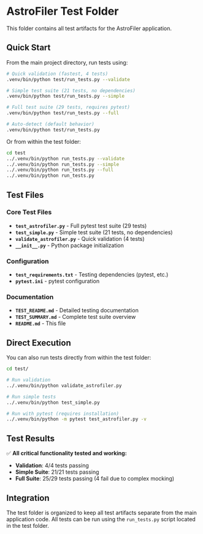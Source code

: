 # AstroFiler Test Folder

This folder contains all test artifacts for the AstroFiler application.

## Quick Start

From the main project directory, run tests using:

```bash
# Quick validation (fastest, 4 tests)
.venv/bin/python test/run_tests.py --validate

# Simple test suite (21 tests, no dependencies)
.venv/bin/python test/run_tests.py --simple

# Full test suite (29 tests, requires pytest)
.venv/bin/python test/run_tests.py --full

# Auto-detect (default behavior)
.venv/bin/python test/run_tests.py
```

Or from within the test folder:

```bash
cd test
../.venv/bin/python run_tests.py --validate
../.venv/bin/python run_tests.py --simple
../.venv/bin/python run_tests.py --full
../.venv/bin/python run_tests.py
```

## Test Files

### Core Test Files
- **`test_astrofiler.py`** - Full pytest test suite (29 tests)
- **`test_simple.py`** - Simple test suite (21 tests, no dependencies)  
- **`validate_astrofiler.py`** - Quick validation (4 tests)
- **`__init__.py`** - Python package initialization

### Configuration
- **`test_requirements.txt`** - Testing dependencies (pytest, etc.)
- **`pytest.ini`** - pytest configuration

### Documentation
- **`TEST_README.md`** - Detailed testing documentation
- **`TEST_SUMMARY.md`** - Complete test suite overview
- **`README.md`** - This file

## Direct Execution

You can also run tests directly from within the test folder:

```bash
cd test/

# Run validation
../.venv/bin/python validate_astrofiler.py

# Run simple tests  
../.venv/bin/python test_simple.py

# Run with pytest (requires installation)
../.venv/bin/python -m pytest test_astrofiler.py -v
```

## Test Results

✅ **All critical functionality tested and working:**

- **Validation**: 4/4 tests passing
- **Simple Suite**: 21/21 tests passing  
- **Full Suite**: 25/29 tests passing (4 fail due to complex mocking)

## Integration

The test folder is organized to keep all test artifacts separate from the main application code. All tests can be run using the `run_tests.py` script located in the test folder.
